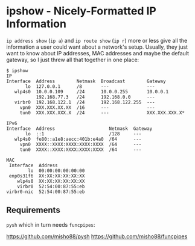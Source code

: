 # ipshow - Nicely-Formatted IP Information

`ip address show` (`ip a`) and `ip route show` (`ip r`) more or less give all
the information a user could want about a network's setup. Usually, they just
want to know about IP addresses, MAC addresses and maybe the default gateway,
so I just threw all that together in one place:

```
$ ipshow
IP
Interface  Address        Netmask  Broadcast        Gateway
       lo  127.0.0.1      /8       ---              ---
   wlp4s0  10.0.0.109     /24      10.0.0.255       10.0.0.1
           192.168.77.3   /24      192.168.0.0      ---
   virbr0  192.168.122.1  /24      192.168.122.255  ---
     vpn0  XXX.XXX.XX.XX  /16      ---              ---
     tun0  XXX.XXX.XXX.X  /24      ---              XXX.XXX.XXX.X*

IPv6
Interface  Address                    Netmask  Gateway
       lo  ::1                        /128     ---
   wlp4s0  fe80::a1e8:aecc:401b:e4a0  /64      ---
     vpn0  XXXX::XXXX:XXXX:XXXX:XXXX  /64      ---
     tun0  XXXX::XXXX:XXXX:XXXX:XXXX  /64      ---

MAC
 Interface  Address
        lo  00:00:00:00:00:00
 enp0s31f6  XX:XX:XX:XX:XX:XX
    wlp4s0  XX:XX:XX:XX:XX:XX
    virbr0  52:54:00:87:55:eb
virbr0-nic  52:54:00:87:55:eb
```

## Requirements

`pysh` which in turn needs `funcpipes`:

https://github.com/misho88/pysh
https://github.com/misho88/funcpipes
